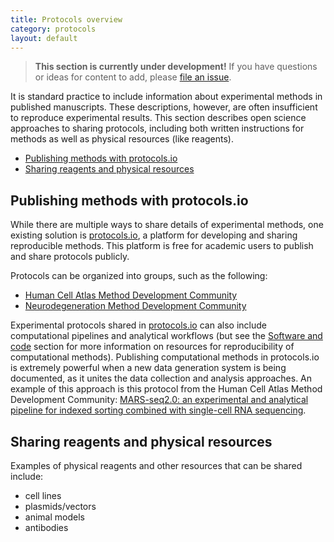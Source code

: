 ```yaml
---
title: Protocols overview
category: protocols
layout: default
---
```


> **This section is currently under development!**
> If you have questions or ideas for content to add,
> please [file an issue](https://github.com/chanzuckerberg/open-science/issues).

It is standard practice to include information about experimental methods 
in published manuscripts.
These descriptions, however,
are often insufficient to reproduce experimental results.
This section describes open science approaches to sharing protocols,
including both written instructions for methods
as well as physical resources (like reagents).

- [Publishing methods with protocols.io](#publishing-methods-with-protocolsio)
- [Sharing reagents and physical resources](#sharing-reagents-and-physical-resources)

## Publishing methods with protocols.io

While there are multiple ways to share details of experimental methods,
one existing solution is [protocols.io](https://www.protocols.io/),
a platform for developing and sharing reproducible methods.
This platform is free for academic users to publish and share protocols publicly.

Protocols can be organized into groups,
such as the following:
- [Human Cell Atlas Method Development Community](https://www.protocols.io/workspaces/hca/publications)
- [Neurodegeneration Method Development Community](https://www.protocols.io/workspaces/neurodegeneration-method-development-community1/publications)

Experimental protocols shared in [protocols.io](https://www.protocols.io/)
can also include computational pipelines and analytical workflows
(but see the [Software and code](/open-science/code/overview) section 
for more information on resources for reproducibility of computational methods).
Publishing computational methods in protocols.io is extremely powerful 
when a new data generation system is being documented,
as it unites the data collection and analysis approaches.
An example of this approach is this protocol from the Human Cell Atlas Method Development Community:
[MARS-seq2.0: an experimental and analytical pipeline for indexed sorting combined with single-cell RNA sequencing](https://www.protocols.io/view/mars-seq2-0-an-experimental-and-analytical-pipelin-7hkhj4w).

## Sharing reagents and physical resources

Examples of physical reagents and other resources that can be shared include:
- cell lines
- plasmids/vectors
- animal models
- antibodies
